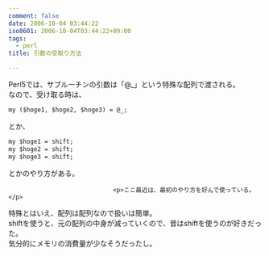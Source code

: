 ```yaml
---
comment: false
date: 2006-10-04 03:44:22
iso8601: 2006-10-04T03:44:22+09:00
tags:
  - perl
title: 引数の受取り方法

---
```


<div class="entry-body">
                                 <p>Perl5では、サブルーチンの引数は「@_」という特殊な配列で渡される。<br />
なので、受け取る時は、</p>

```default
my ($hoge1, $hoge2, $hoge3) = @_;
```

<p>とか、</p>

```default
my $hoge1 = shift;
my $hoge2 = shift;
my $hoge3 = shift;
```

<p>とかのやり方がある。</p>
                              
                                 <p>ここ最近は、最初のやり方を好んで使っている。</p>

<p>特殊とはいえ、配列は配列なので扱いは簡単。<br />
shiftを使うと、元の配列の中身が減っていくので、昔はshiftを使うのが好きだった。<br />
気分的にメモリの消費量が少なそうだったし。<br /></p>
                              </div>
    	